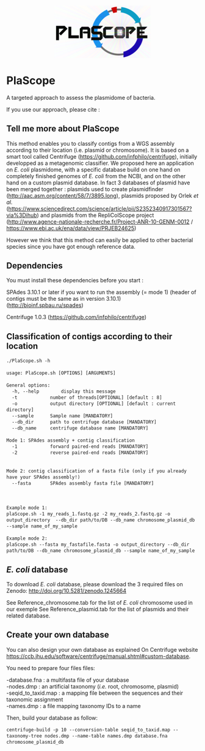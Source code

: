 <p align="center"><img src="/PlaScope_supernova.png" width="50%"></p>

# PlaScope


A targeted approach to assess the plasmidome of bacteria.

If you use our approach, please cite :

## Tell me more about PlaScope


This method enables you to classify contigs from a WGS assembly according to their location (i.e. plasmid or chromosome). It is based on a smart tool called Centrifuge (https://github.com/infphilo/centrifuge), initially developped as a metagenomic classifier.
We proposed here an application on *E. coli* plasmidome, with a specific database build on one hand on completely finished genomes of *E. coli* from the NCBI, and on the other hand on a custom plasmid database. In fact 3 databases of plasmid have been merged together : plasmids used to create plasmidfinder (http://aac.asm.org/content/58/7/3895.long), plasmids proposed by Orlek *et al.* (https://www.sciencedirect.com/science/article/pii/S2352340917301567?via%3Dihub) and plasmids from the RepliColScope project (http://www.agence-nationale-recherche.fr/Project-ANR-10-GENM-0012 / https://www.ebi.ac.uk/ena/data/view/PRJEB24625)

However we think that this method can easily be applied to other bacterial species since you have got enough reference data.


## Dependencies

You must install these dependencies before you start :

SPAdes 3.10.1 or later if you want to run the assembly (= mode 1) (header of contigs must be the same as in version 3.10.1) (http://bioinf.spbau.ru/spades)

Centrifuge 1.0.3 (https://github.com/infphilo/centrifuge)


## Classification of contigs according to their location

```
./PlaScope.sh -h

usage: PlaScope.sh [OPTIONS] [ARGUMENTS]

General options:
  -h, --help		display this message
  -t			number of threads[OPTIONAL] [default : 8]
  -o			output directory [OPTIONAL] [default : current directory]
  --sample		Sample name [MANDATORY]
  --db_dir		path to centrifuge database [MANDATORY]
  --db_name		centrifuge database name [MANDATORY]  
  
Mode 1: SPAdes assembly + contig classification 
  -1			forward paired-end reads [MANDATORY]
  -2			reverse paired-end reads [MANDATORY]
  
  
Mode 2: contig classification of a fasta file (only if you already have your SPAdes assembly!)
  --fasta		SPAdes assembly fasta file [MANDATORY]



Example mode 1:
plaScope.sh -1 my_reads_1.fastq.gz -2 my_reads_2.fastq.gz -o output_directory  --db_dir path/to/DB --db_name chromosome_plasmid_db --sample name_of_my_sample

Example mode 2:
plaScope.sh --fasta my_fastafile.fasta -o output_directory --db_dir path/to/DB --db_name chromosome_plasmid_db --sample name_of_my_sample
````

## *E. coli* database

To download *E. coli* database, please download the 3 required files on Zenodo: http://doi.org/10.5281/zenodo.1245664 

See Reference_chromosome.tab for the list of *E. coli* chromosome used in our exemple
See Reference_plasmid.tab for the list of plasmids and their related database.

## Create your own database

You can also design your own database as explained On Centrifuge website https://ccb.jhu.edu/software/centrifuge/manual.shtml#custom-database.

You need to prepare four files files:

-database.fna : a multifasta file of your database  
-nodes.dmp : an artificial taxonomy (*i.e.* root, chromosome, plasmid)  
-seqid_to_taxid.map : a mapping file between the sequences and their taxonomic assignment  
-names.dmp : a file mapping taxonomy IDs to a name  

Then, build your database as follow:

```
centrifuge-build -p 10 --conversion-table seqid_to_taxid.map --taxonomy-tree nodes.dmp --name-table names.dmp database.fna chromosome_plasmid_db
```
